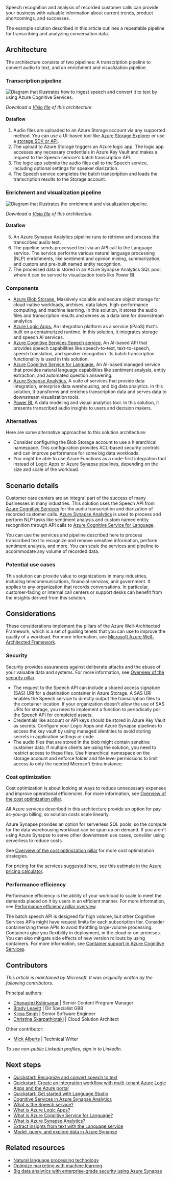 Speech recognition and analysis of recorded customer calls can provide your business with valuable information about current trends, product shortcomings, and successes.

The example solution described in this article outlines a repeatable pipeline for transcribing and analyzing conversation data.

## Architecture

The architecture consists of two pipelines: A transcription pipeline to convert audio to text, and an enrichment and visualization pipeline.

### Transcription pipeline

![Diagram that illustrates how to ingest speech and convert it to text by using Azure Cognitive Services.](_images/speech-to-text-transcription.png)

*Download a [Visio file](https://arch-center.azureedge.net/speech-to-text-transcription-pipeline.vsdx) of this architecture.*

#### Dataflow

1. Audio files are uploaded to an Azure Storage account via any supported method. You can use a UI-based tool like [Azure Storage Explorer](/azure/vs-azure-tools-storage-manage-with-storage-explorer) or use a [storage SDK or API](/azure/storage/blobs/reference).
1. The upload to Azure Storage triggers an Azure logic app. The logic app accesses any necessary credentials in Azure Key Vault and makes a request to the Speech service's batch transcription API.
1. The logic app submits the audio files call to the Speech service, including optional settings for speaker diarization.
1. The Speech service completes the batch transcription and loads the transcription results to the Storage account.

### Enrichment and visualization pipeline

![Diagram that illustrates the enrichment and visualization pipeline.](_images/speech-to-text-nlp.png)

*Download a [Visio file](https://arch-center.azureedge.net/speech-to-text-transcription-pipeline.vsdx) of this architecture.*

#### Dataflow

5. An Azure Synapse Analytics pipeline runs to retrieve and process the transcribed audio text.
6. The pipeline sends processed text via an API call to the Language service. The service performs various natural language processing (NLP) enrichments, like sentiment and opinion mining, summarization, and custom and pre-built named entity recognition.
7. The processed data is stored in an Azure Synapse Analytics SQL pool, where it can be served to visualization tools like Power BI.

### Components

- [Azure Blob Storage.](https://azure.microsoft.com/services/storage/blobs) Massively scalable and secure object storage for cloud-native workloads, archives, data lakes, high-performance computing, and machine learning. In this solution, it stores the audio files and transcription results and serves as a data lake for downstream analytics.
- [Azure Logic Apps.](https://azure.microsoft.com/services/logic-apps) An integration platform as a service (iPaaS) that's built on a containerized runtime. In this solution, it integrates storage and speech AI services. 
- [Azure Cognitive Services Speech service.](https://azure.microsoft.com/services/cognitive-services/speech-services) An AI-based API that provides speech capabilities like speech-to-text, text-to-speech, speech translation, and speaker recognition. Its batch transcription functionality is used in this solution.
- [Azure Cognitive Service for Language.](https://azure.microsoft.com/services/cognitive-services/language-service) An AI-based managed service that provides natural language capabilities like sentiment analysis, entity extraction, and automated question answering.
- [Azure Synapse Analytics.](https://azure.microsoft.com/services/synapse-analytics) A suite of services that provide data integration, enterprise data warehousing, and big data analytics. In this solution, it transforms and enriches transcription data and serves data to downstream visualization tools.
- [Power BI.](https://powerbi.microsoft.com) A data modeling and visual analytics tool. In this solution, it presents transcribed audio insights to users and decision makers.

### Alternatives

Here are some alternative approaches to this solution architecture:

* Consider configuring the Blob Storage account to use a hierarchical namespace. This configuration provides ACL-based security controls and can improve performance for some big data workloads.
* You might be able to use Azure Functions as a code-first integration tool instead of Logic Apps or Azure Synapse pipelines, depending on the size and scale of the workload.

## Scenario details

Customer care centers are an integral part of the success of many businesses in many industries. This solution uses the Speech API from [Azure Cognitive Services](/azure/cognitive-services/speech-service/overview) for the audio transcription and diarization of recorded customer calls. [Azure Synapse Analytics](/azure/synapse-analytics) is used to process and perform NLP tasks like sentiment analysis and custom named entity recognition through API calls to [Azure Cognitive Service for Language](/azure/cognitive-services/language-service).

You can use the services and pipeline described here to process transcribed text to recognize and remove sensitive information, perform sentiment analysis, and more. You can scale the services and pipeline to accommodate any volume of recorded data.

### Potential use cases

This solution can provide value to organizations in many industries, including telecommunications, financial services, and government. It applies to any organization that records conversations. In particular, customer-facing or internal call centers or support desks can benefit from the insights derived from this solution.

## Considerations

These considerations implement the pillars of the Azure Well-Architected Framework, which is a set of guiding tenets that you can use to improve the quality of a workload. For more information, see [Microsoft Azure Well-Architected Framework](/azure/architecture/framework).

### Security

Security provides assurances against deliberate attacks and the abuse of your valuable data and systems. For more information, see [Overview of the security pillar](/azure/architecture/framework/security/overview).

- The request to the Speech API can include a shared access signature (SAS) URI for a destination container in Azure Storage. A SAS URI enables the Speech service to directly output the transcription files to the container location. If your organization doesn't allow the use of SAS URIs for storage, you need to implement a function to periodically poll the Speech API for completed assets. 
- Credentials like account or API keys should be stored in Azure Key Vault as secrets. Configure your Logic Apps and Azure Synapse pipelines to access the key vault by using managed identities to avoid storing secrets in application settings or code.
- The audio files that are stored in the blob might contain sensitive customer data. If multiple clients are using the solution, you need to restrict access to these files. Use hierarchical namespace on the storage account and enforce folder and file level permissions to limit access to only the needed Microsoft Entra instance.

### Cost optimization

Cost optimization is about looking at ways to reduce unnecessary expenses and improve operational efficiencies. For more information, see [Overview of the cost optimization pillar](/azure/architecture/framework/cost/overview).

All Azure services described in this architecture provide an option for pay-as-you-go billing, so solution costs scale linearly.

Azure Synapse provides an option for serverless SQL pools, so the compute for the data warehousing workload can be spun up on demand. If you aren't using Azure Synapse to serve other downstream use cases, consider using serverless to reduce costs.

See [Overview of the cost optimization pillar](/azure/architecture/framework/cost/overview) for more cost optimization strategies.

For pricing for the services suggested here, see this [estimate in the Azure pricing calculator](https://azure.com/e/27232ae18e00459fa724d25275250f11).

### Performance efficiency

Performance efficiency is the ability of your workload to scale to meet the demands placed on it by users in an efficient manner. For more information, see [Performance efficiency pillar overview](/azure/architecture/framework/scalability/overview).

The batch speech API is designed for high volume, but other Cognitive Services APIs might have request limits for each subscription tier. Consider containerizing these APIs to avoid throttling large-volume processing. Containers give you flexibility in deployment, in the cloud or on-premises. You can also mitigate side effects of new version rollouts by using containers. For more information, see [Container support in Azure Cognitive Services](/azure/cognitive-services/cognitive-services-container-support).

## Contributors

*This article is maintained by Microsoft. It was originally written by the following contributors.*

Principal authors:

* [Dhanashri Kshirsagar](https://www.linkedin.com/in/dhanashrikr) | Senior Content Program Manager
* [Brady Leavitt](https://www.linkedin.com/in/bradyleavitt) | Dir Specialist GBB
* [Kirpa Singh](https://www.linkedin.com/in/kirpa-singh-80676713) | Senior Software Engineer
* [Christina Skarpathiotaki](https://www.linkedin.com/in/christinaskarpathiotaki) | Cloud Solution Architect

Other contributor:

- [Mick Alberts](https://www.linkedin.com/in/mick-alberts-a24a1414) | Technical Writer

*To see non-public LinkedIn profiles, sign in to LinkedIn.*

## Next steps

- [Quickstart: Recognize and convert speech to text](/azure/cognitive-services/speech-service/get-started-speech-to-text?tabs=windowsinstall%2Cterminal&pivots=programming-language-python)
- [Quickstart: Create an integration workflow with multi-tenant Azure Logic Apps and the Azure portal](/azure/logic-apps/quickstart-create-first-logic-app-workflow)
- [Quickstart: Get started with Language Studio](/azure/cognitive-services/language-service/language-studio)
- [Cognitive Services in Azure Synapse Analytics](/azure/synapse-analytics/machine-learning/overview-cognitive-services)
- [What is the Speech service?](/azure/cognitive-services/speech-service/overview)
- [What is Azure Logic Apps?](/azure/logic-apps/logic-apps-overview)
- [What is Azure Cognitive Service for Language?](/azure/cognitive-services/language-service/overview)
- [What is Azure Synapse Analytics?](/azure/synapse-analytics/overview-what-is)
- [Extract insights from text with the Language service](/training/modules/extract-insights-text-with-text-analytics-service)
-  [Model, query, and explore data in Azure Synapse](/training/paths/model-query-explore-data-for-azure-synapse)

## Related resources

- [Natural language processing technology](../../data-guide/technology-choices/natural-language-processing.yml)
- [Optimize marketing with machine learning](../../solution-ideas/articles/optimize-marketing-with-machine-learning.yml)
- [Big data analytics with enterprise-grade security using Azure Synapse](../../solution-ideas/articles/big-data-analytics-enterprise-grade-security.yml)

